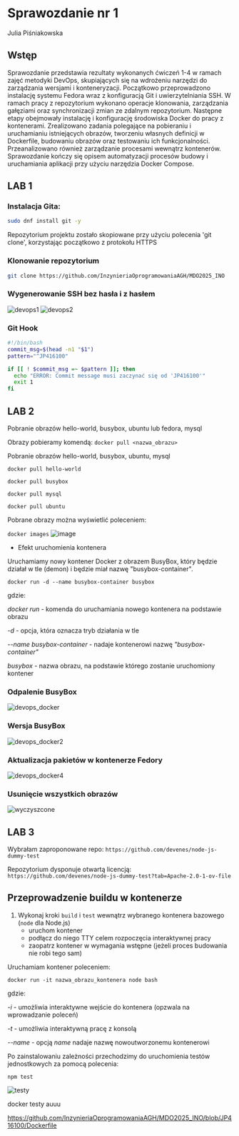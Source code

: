 # Sprawozdanie nr 1
Julia Piśniakowska
## Wstęp
Sprawozdanie przedstawia rezultaty wykonanych ćwiczeń 1-4 w ramach zajęć metodyki DevOps, skupiających się na wdrożeniu narzędzi do zarządzania wersjami i konteneryzacji. Początkowo przeprowadzono instalację systemu Fedora wraz z konfiguracją Git i uwierzytelniania SSH. W ramach pracy z repozytorium wykonano operacje klonowania, zarządzania gałęziami oraz synchronizacji zmian ze zdalnym repozytorium.
Następne etapy obejmowały instalację i konfigurację środowiska Docker do pracy z kontenerami. Zrealizowano zadania polegające na pobieraniu i uruchamianiu istniejących obrazów, tworzeniu własnych definicji w Dockerfile, budowaniu obrazów oraz testowaniu ich funkcjonalności. Przeanalizowano również zarządzanie procesami wewnątrz kontenerów. Sprawozdanie kończy się opisem automatyzacji procesów budowy i uruchamiania aplikacji przy użyciu narzędzia Docker Compose.

## LAB 1

### Instalacja Gita:
   ```bash
   sudo dnf install git -y
   ```
Repozytorium projektu zostało skopiowane przy użyciu polecenia 'git clone', korzystając początkowo z protokołu HTTPS

### Klonowanie repozytorium
```bash
git clone https://github.com/InzynieriaOprogramowaniaAGH/MDO2025_INO
```

### Wygenerowanie SSH bez hasła i z hasłem
![devops1](https://github.com/user-attachments/assets/fa86b741-0aa6-4e32-9d33-b4d1356203a9)
![devops2](https://github.com/user-attachments/assets/71c2f648-af5a-43a1-be79-64d72ca8e196)


### Git Hook
```bash
#!/bin/bash
commit_msg=$(head -n1 "$1")
pattern="^JP416100"

if [[ ! $commit_msg =~ $pattern ]]; then
  echo "ERROR: Commit message musi zaczynać się od 'JP416100'"
  exit 1
fi
```

## LAB 2

Pobranie obrazów hello-world, busybox, ubuntu lub fedora, mysql

Obrazy pobieramy komendą:
```docker pull <nazwa_obrazu>```

Pobranie obrazów hello-world, busybox, ubuntu, mysql

```docker pull hello-world```

```docker pull busybox```

```docker pull mysql```

```docker pull ubuntu```

Pobrane obrazy można wyświetlić poleceniem:

```docker images```
![image](https://github.com/user-attachments/assets/d0245840-845f-48ce-af76-fe862be37959)

* Efekt uruchomienia kontenera

Uruchamiamy nowy kontener Docker z obrazem BusyBox, który będzie działał w tle (demon) i będzie miał nazwę "busybox-container".

```docker run -d --name busybox-container busybox```

gdzie:

*docker run* - komenda do uruchamiania nowego kontenera na podstawie obrazu

*-d* - opcja, która oznacza tryb działania w tle 

*--name busybox-container* - nadaje kontenerowi nazwę *"busybox-container"*

*busybox* - nazwa obrazu, na podstawie którego zostanie uruchomiony kontener
### Odpalenie BusyBox
![devops_docker](https://github.com/user-attachments/assets/fdf54491-927c-46f9-9817-ba78e469f85f)
### Wersja BusyBox
![devops_docker2](https://github.com/user-attachments/assets/293150d5-1dd1-476f-b494-60395f02a704)
### Aktualizacja pakietów w kontenerze Fedory
![devops_docker4](https://github.com/user-attachments/assets/eb9c92b3-c486-45c1-b1a9-e7cd68c3ff10)
### Usunięcie wszystkich obrazów
![wyczyszcone](https://github.com/user-attachments/assets/42013427-01cc-4707-acdc-ff5191d526a3)

## LAB 3

Wybrałam zaproponowane repo:
```https://github.com/devenes/node-js-dummy-test```

Repozytorium dysponuje otwartą licencją:
```https://github.com/devenes/node-js-dummy-test?tab=Apache-2.0-1-ov-file```

## Przeprowadzenie buildu w kontenerze

1. Wykonaj kroki `build` i `test` wewnątrz wybranego kontenera bazowego (```node``` dla Node.js)
	* uruchom kontener
	* podłącz do niego TTY celem rozpoczęcia interaktywnej pracy
	* zaopatrz kontener w wymagania wstępne (jeżeli proces budowania nie robi tego sam)

Uruchamiam kontener poleceniem:

```docker run -it nazwa_obrazu_kontenera node bash```

gdzie:

*-i* - umożliwia interaktywne wejście do kontenera (opzwala na wprowadzanie poleceń)

*-t* - umożliwia interaktywną pracę z konsolą

*--name* - opcją *name* nadaje nazwę nowoutworzonemu kontenerowi

Po zainstalowaniu zależności przechodzimy do uruchomienia testów jednostkowych za pomocą polecenia:

```npm test```

![testy](https://github.com/user-attachments/assets/c959a213-c246-439c-9c89-c22799d06481)

docker testy auuu

https://github.com/InzynieriaOprogramowaniaAGH/MDO2025_INO/blob/JP416100/Dockerfile

